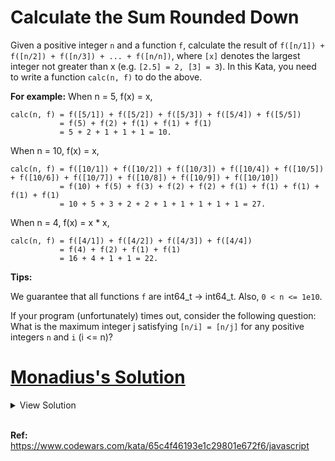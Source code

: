 # Calculate the Sum Rounded Down

Given a positive integer `n` and a function `f`, calculate the result of `f([n/1]) + f([n/2]) + f([n/3]) + ... + f([n/n])`, where `[x]` denotes the largest integer not greater than x (e.g. `[2.5] = 2, [3] = 3`).
In this Kata, you need to write a function `calc(n, f)` to do the above.

**For example:**
When n = 5, f(x) = x,

```
calc(n, f) = f([5/1]) + f([5/2]) + f([5/3]) + f([5/4]) + f([5/5])
           = f(5) + f(2) + f(1) + f(1) + f(1)
           = 5 + 2 + 1 + 1 + 1 = 10.
```

When n = 10, f(x) = x,

```
calc(n, f) = f([10/1]) + f([10/2]) + f([10/3]) + f([10/4]) + f([10/5]) + f([10/6]) + f([10/7]) + f([10/8]) + f([10/9]) + f([10/10])
           = f(10) + f(5) + f(3) + f(2) + f(2) + f(1) + f(1) + f(1) + f(1) + f(1)
           = 10 + 5 + 3 + 2 + 2 + 1 + 1 + 1 + 1 + 1 = 27.
```

When n = 4, f(x) = x \* x,

```
calc(n, f) = f([4/1]) + f([4/2]) + f([4/3]) + f([4/4])
           = f(4) + f(2) + f(1) + f(1)
           = 16 + 4 + 1 + 1 = 22.
```

**Tips:**

We guarantee that all functions `f` are int64_t -> int64_t.
Also, `0 < n <= 1e10`.

If your program (unfortunately) times out, consider the following question: What is the maximum integer j satisfying `[n/i] = [n/j]` for any positive integers `n` and `i` (i <= n)?

# [Monadius's Solution](https://www.codewars.com/users/monadius)

<details>
<summary>View Solution</summary>

```javascript
function calc(n, f) {
  let r = 0n;
  for (let d = n; d >= 1n; ) {
    const k = n / d,
      d1 = n / (k + 1n);
    r += (d - d1) * f(k);
    d = d1;
  }
  return r;
}
```

</details>
<br >

**Ref:** https://www.codewars.com/kata/65c4f46193e1c29801e672f6/javascript
